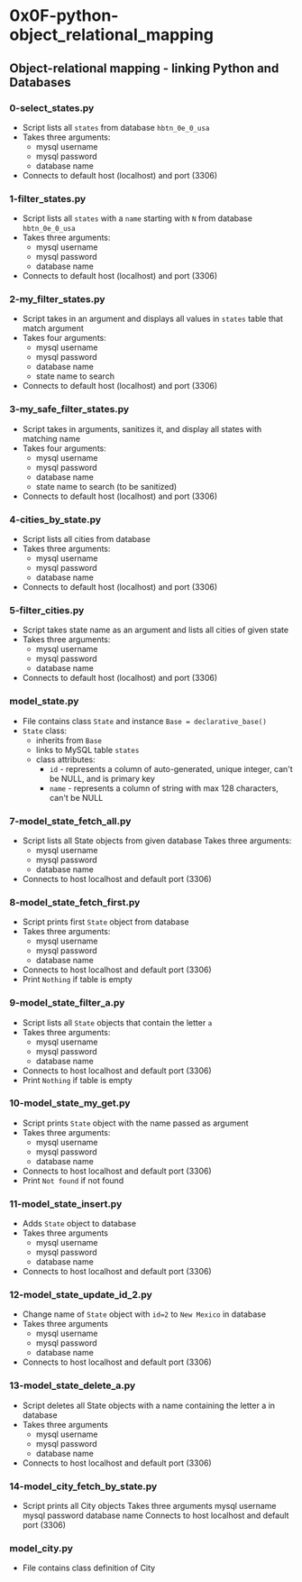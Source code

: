 # 0x0F-python-object_relational_mapping

## Object-relational mapping - linking Python and Databases
### 0-select_states.py
* Script lists all `states` from database `hbtn_0e_0_usa`
* Takes three arguments:
  * mysql username
  * mysql password
  * database name
* Connects to default host (localhost) and port (3306)

### 1-filter_states.py
* Script lists all `states` with a `name` starting with `N` from database `hbtn_0e_0_usa`
* Takes three arguments:
  * mysql username
  * mysql password
  * database name
* Connects to default host (localhost) and port (3306)

### 2-my_filter_states.py
* Script takes in an argument and displays all values in `states` table that match argument
* Takes four arguments:
  * mysql username
  * mysql password
  * database name
  * state name to search
* Connects to default host (localhost) and port (3306)

### 3-my_safe_filter_states.py
* Script takes in arguments, sanitizes it, and display all states with matching name
* Takes four arguments:
  * mysql username
  * mysql password
  * database name
  * state name to search (to be sanitized) 
* Connects to default host (localhost) and port (3306)

### 4-cities_by_state.py
* Script lists all cities from database
* Takes three arguments:
  * mysql username
  * mysql password
  * database name
* Connects to default host (localhost) and port (3306)

### 5-filter_cities.py
* Script takes state name as an argument and lists all cities of given state
* Takes three arguments:
  * mysql username
  * mysql password
  * database name
* Connects to default host (localhost) and port (3306)

### model_state.py
* File contains class `State` and instance `Base = declarative_base()`
* `State` class:
  * inherits from `Base`
  * links to MySQL table `states`
  * class attributes:
    * `id` - represents a column of auto-generated, unique integer, can't be NULL, and is primary key
    * `name` - represents a column of string with max 128 characters, can't be NULL

### 7-model_state_fetch_all.py
* Script lists all State objects from given database
Takes three arguments:
  * mysql username
  * mysql password
  * database name
* Connects to host localhost and default port (3306)

### 8-model_state_fetch_first.py
* Script prints first `State` object from database
* Takes three arguments:
  * mysql username
  * mysql password
  * database name
* Connects to host localhost and default port (3306)
* Print `Nothing` if table is empty

### 9-model_state_filter_a.py
* Script lists all `State` objects that contain the letter `a`
* Takes three arguments:
  * mysql username
  * mysql password
  * database name
* Connects to host localhost and default port (3306)
* Print `Nothing` if table is empty

### 10-model_state_my_get.py
* Script prints `State` object with the name passed as argument
* Takes three arguments:
  * mysql username
  * mysql password
  * database name
* Connects to host localhost and default port (3306)
* Print `Not found` if not found

### 11-model_state_insert.py
* Adds `State` object to database
* Takes three arguments
  * mysql username
  * mysql password
  * database name
* Connects to host localhost and default port (3306)

### 12-model_state_update_id_2.py
* Change name of `State` object with `id=2` to `New Mexico` in database
* Takes three arguments
  * mysql username
  * mysql password
  * database name
* Connects to host localhost and default port (3306)

### 13-model_state_delete_a.py
* Script deletes all State objects with a name containing the letter a in database
* Takes three arguments
  * mysql username
  * mysql password
  * database name
* Connects to host localhost and default port (3306)

### 14-model_city_fetch_by_state.py
* Script prints all City objects
Takes three arguments
    mysql username
    mysql password
    database name
Connects to host localhost and default port (3306)

### model_city.py
* File contains class definition of City


